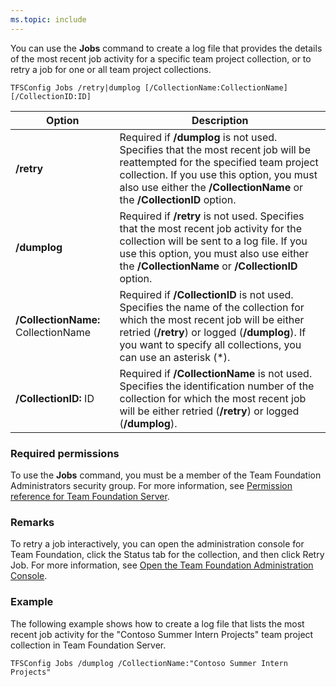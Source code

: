 ```yaml
---
ms.topic: include
---
```


You can use the **Jobs** command to create a log file that provides the details of the most recent job activity for a specific team project collection,
or to retry a job for one or all team project collections.

	TFSConfig Jobs /retry|dumplog [/CollectionName:CollectionName] [/CollectionID:ID]

<table>
	<thead>
		<tr>
			<th>Option</th>
			<th>Description</th>
		</tr>
	</thead>
	<tbody>
		<tr>
			<td><strong>/retry</strong></td>
			<td>Required if <strong>/dumplog</strong> is not used. Specifies that the most recent job will be reattempted for the specified team project collection. If you use this option, you must also use either the <strong>/CollectionName</strong> or the <strong>/CollectionID</strong> option.</td>
		</tr>
		<tr>
			<td><strong>/dumplog</strong></td>
			<td>Required if <strong>/retry</strong> is not used. Specifies that the most recent job activity for the collection will be sent to a log file. If you use this option, you must also use either the <strong>/CollectionName</strong> or <strong>/CollectionID</strong> option.</td>
		</tr>
		<tr>
			<td><strong>/CollectionName:</strong> CollectionName</td>
			<td>Required if <strong>/CollectionID</strong> is not used. Specifies the name of the collection for which the most recent job will be either retried (<strong>/retry</strong>) or logged (<strong>/dumplog</strong>). If you want to specify all collections, you can use an asterisk (*).</td>
		</tr>
		<tr>
			<td><strong>/CollectionID:</strong> ID</td>
			<td>Required if <strong>/CollectionName</strong> is not used. Specifies the identification number of the collection for which the most recent job will be either retried (<strong>/retry</strong>) or logged (<strong>/dumplog</strong>).</td>
		</tr>
	</tbody>
</table>

### Required permissions

To use the **Jobs** command, you must be a member of the Team Foundation Administrators security group. For more information, see [Permission reference for Team Foundation Server](/vsts/security/permissions.md).

### Remarks

To retry a job interactively, you can open the administration console for Team Foundation, click the Status tab for the collection, and then click Retry Job.
For more information, see [Open the Team Foundation Administration Console](https://msdn.microsoft.com/library/d4e7d06b-fd68-43d1-8baf-ce31c8989a02).

### Example

The following example shows how to create a log file that lists the most recent job activity for the "Contoso Summer Intern Projects" team project collection in Team Foundation Server.

    TFSConfig Jobs /dumplog /CollectionName:"Contoso Summer Intern Projects"
